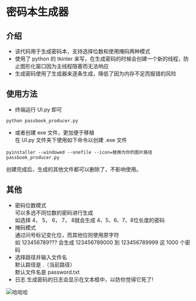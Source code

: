 # 密码本生成器

## 介绍
+ 该代码用于生成密码本，支持选择位数和使用掩码两种模式  
+ 使用了 python 的 tkinter 来写，在生成密码的时候会创建一个新的线程，防止图形化窗口因为主线程阻塞而无法响应
+ 生成密码使用了生成器来逐条生成，降低了因为内存不足而报错的风险

## 使用方法
+ 终端运行 UI.py 即可
```
python passbook_producer.py
```
+ 或者创建 exe 文件，更加便于移植  
在 UI.py 文件夹下使用如下命令以创建 .exe 文件
```
pyinstaller --windowed --onefile --icon=替换为你的图片路径 passbook_producer.py
```  
创建完成后，生成的其他文件都可以删除了，不影响使用。  

## 其他
+ 密码位数模式  
可以多选不同位数的密码进行生成  
如选择 4， 5， 6， 7， 8就会生成 4、5、6、7、8位长度的密码
+ 掩码模式  
通过问号标记变化位，而其他位则使用原字符  
如 123456789??? 会生成 123456789000 到 123456789999 这 1000 个密码
+ 选择路径并输入文件名  
默认路径是 .（当前路径）  
默认文件名是 password.txt
+ 日志
生成密码的日志会显示在文本框中，以防你觉得它死了!

![哈哈哈](https://github.com/user-attachments/assets/38b7c514-7eb0-4a92-87d0-83cb84acfc07)

